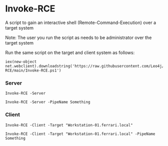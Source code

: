 # Invoke-RCE
A script to gain an interactive shell (Remote-Command-Execution) over a target system

Note: The user you run the script as needs to be administrator over the target system

Run the same script on the target and client system as follows:

```
iex(new-object net.webclient).downloadstring('https://raw.githubusercontent.com/Leo4j/Invoke-RCE/main/Invoke-RCE.ps1')
```

### Server
```
Invoke-RCE -Server
```
```
Invoke-RCE -Server -PipeName Something
```

### Client
```
Invoke-RCE -Client -Target "Workstation-01.ferrari.local"
```
```
Invoke-RCE -Client -Target "Workstation-01.ferrari.local" -PipeName Something
```

